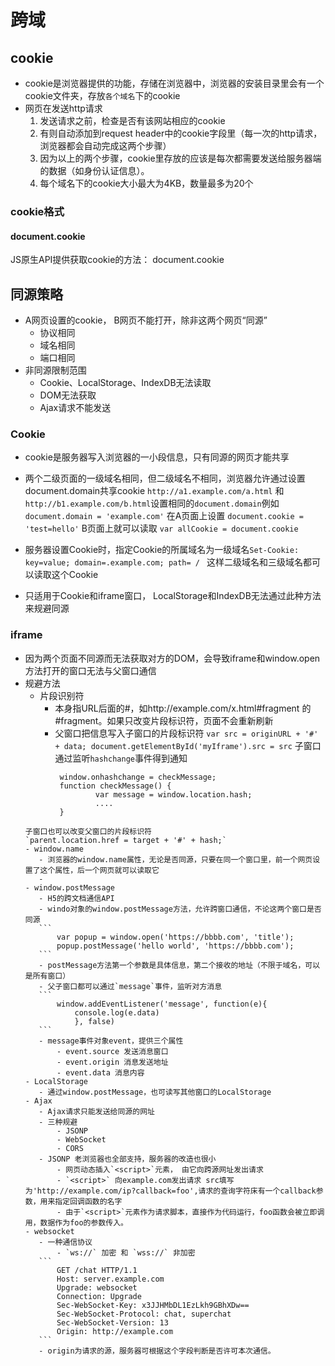 # 跨域

## cookie
- cookie是浏览器提供的功能，存储在浏览器中，浏览器的安装目录里会有一个cookie文件夹，存放`各个域名`下的cookie
- 网页在发送http请求
	1. 发送请求之前，检查是否有该网站相应的cookie
	2. 有则自动添加到request header中的cookie字段里（每一次的http请求，浏览器都会自动完成这两个步骤）
	3. 因为以上的两个步骤，cookie里存放的应该是每次都需要发送给服务器端的数据（如身份认证信息）。
	4. 每个域名下的cookie大小最大为4KB，数量最多为20个
### cookie格式
#### document.cookie
JS原生API提供获取cookie的方法： document.cookie

## 同源策略
- A网页设置的cookie， B网页不能打开，除非这两个网页“同源”
	- 协议相同
	- 域名相同
	- 端口相同
- 非同源限制范围
	- Cookie、LocalStorage、IndexDB无法读取
	- DOM无法获取
	- Ajax请求不能发送
### Cookie
- cookie是服务器写入浏览器的一小段信息，只有同源的网页才能共享
- 两个二级页面的一级域名相同，但二级域名不相同，浏览器允许通过设置document.domain共享cookie
`http://a1.example.com/a.html` 和 `http://b1.example.com/b.html`设置相同的`document.domain`例如
``` document.domain = 'example.com'```
在A页面上设置 `document.cookie = 'test=hello'`
B页面上就可以读取 `var allCookie = document.cookie`


- 服务器设置Cookie时，指定Cookie的所属域名为一级域名`Set-Cookie: key=value; domain=.example.com; path= / ` 这样二级域名和三级域名都可以读取这个Cookie

- 只适用于Cookie和iframe窗口， LocalStorage和IndexDB无法通过此种方法来规避同源

### iframe
- 因为两个页面不同源而无法获取对方的DOM，会导致iframe和window.open方法打开的窗口无法与父窗口通信
- 规避方法
	- 片段识别符
		- 本身指URL后面的#，如http://example.com/x.html#fragment 的#fragment。如果只改变片段标识符，页面不会重新刷新
		- 父窗口把信息写入子窗口的片段标识符
	``` var src = originURL + '#' + data; document.getElementById('myIframe').src = src ```
	子窗口通过监听`hashchange`事件得到通知
			```
			 window.onhashchange = checkMessage;
			 function checkMessage() {
					 var message = window.location.hash;
					 ....
			 }
	 ```
	 子窗口也可以改变父窗口的片段标识符
	 `parent.location.href = target + '#' + hash;`
	- window.name
		- 浏览器的window.name属性，无论是否同源，只要在同一个窗口里，前一个网页设置了这个属性，后一个网页就可以读取它
		-
	- window.postMessage
		- H5的跨文档通信API
		- windo对象的window.postMessage方法，允许跨窗口通信，不论这两个窗口是否同源
	 	```
			var popup = window.open('https://bbbb.com', 'title');
			popup.postMessage('hello world', 'https://bbbb.com');
	 	```
		- postMessage方法第一个参数是具体信息，第二个接收的地址（不限于域名，可以是所有窗口）
		- 父子窗口都可以通过`message`事件，监听对方消息
		```
			window.addEventListener('message', function(e){
				console.log(e.data)
				}, false)
		```
		- message事件对象event，提供三个属性
			- event.source 发送消息窗口
			- event.origin 消息发送地址
			- event.data 消息内容
	- LocalStorage
		- 通过window.postMessage，也可读写其他窗口的LocalStorage
	- Ajax
		- Ajax请求只能发送给同源的网址
		- 三种规避
			- JSONP
			- WebSocket
			- CORS
		- JSONP 老浏览器也全部支持，服务器的改造也很小
			- 网页动态插入`<script>`元素， 由它向跨源网址发出请求
			- `<script>` 向example.com发出请求 src填写为'http://example.com/ip?callback=foo',请求的查询字符床有一个callback参数，用来指定回调函数的名字
			- 由于`<script>`元素作为请求脚本，直接作为代码运行，foo函数会被立即调用，数据作为foo的参数传入。
	- websocket
		- 一种通信协议
			- `ws://` 加密 和 `wss://` 非加密
		```
			GET /chat HTTP/1.1
			Host: server.example.com
			Upgrade: websocket
			Connection: Upgrade
			Sec-WebSocket-Key: x3JJHMbDL1EzLkh9GBhXDw==
			Sec-WebSocket-Protocol: chat, superchat
			Sec-WebSocket-Version: 13
			Origin: http://example.com
		```
		- origin为请求的源，服务器可根据这个字段判断是否许可本次通信。
